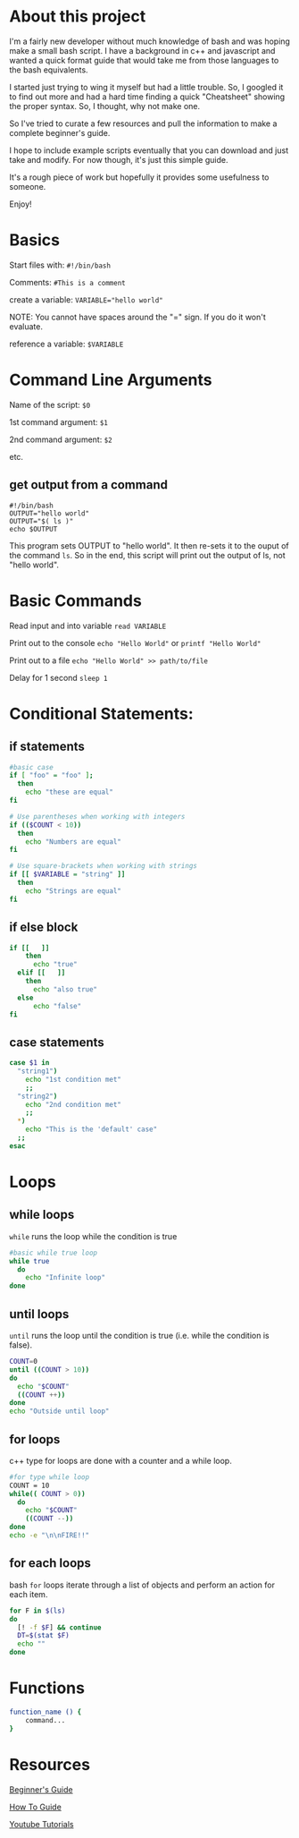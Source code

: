 # About this project

I'm a fairly new developer without much knowledge of bash and was hoping make a small bash script. I have a background in c++ and javascript and wanted a quick format guide that would take me from those languages to the bash equivalents.

I started just trying to wing it myself but had a little trouble. So, I googled it to find out more and had a hard time finding a quick "Cheatsheet" showing the proper syntax. So, I thought, why not make one.

So I've tried to curate a few resources and pull the information to make a complete beginner's guide.

I hope to include example scripts eventually that you can download and just take and modify. For now though, it's just this simple guide.

It's a rough piece of work but hopefully it provides some usefulness to someone.

Enjoy!

# Basics

Start files with: `#!/bin/bash`

Comments: `#This is a comment`

create a variable: `VARIABLE="hello world"`

NOTE: You cannot have spaces around the "=" sign. If you do it won't evaluate.

reference a variable: `$VARIABLE`

# Command Line Arguments

Name of the script: `$0`

1st command argument: `$1`

2nd command argument: `$2`

etc.

## get output from a command

```
#!/bin/bash
OUTPUT="hello world"
OUTPUT="$( ls )"
echo $OUTPUT
```
This program sets OUTPUT to "hello world". It then re-sets it to the ouput of the command `ls`. So in the end, this script will print out the output of ls, not "hello world".

# Basic Commands

Read input and into variable `read VARIABLE`

Print out to the console `echo "Hello World"` or `printf "Hello World"`

Print out to a file `echo "Hello World" >> path/to/file`

Delay for 1 second `sleep 1`

# Conditional Statements:

## if statements

```bash
#basic case
if [ "foo" = "foo" ];
  then
    echo "these are equal"
fi

# Use parentheses when working with integers
if (($COUNT < 10))
  then
    echo "Numbers are equal"
fi

# Use square-brackets when working with strings
if [[ $VARIABLE = "string" ]]
  then
    echo "Strings are equal"
fi
```

## if else block

```bash
if [[   ]]
    then
      echo "true"
  elif [[   ]]
    then
      echo "also true"
  else
      echo "false"
fi
```

## case statements

```bash
case $1 in
  "string1")
    echo "1st condition met"
    ;;
  "string2")
    echo "2nd condition met"
    ;;
  *)
    echo "This is the 'default' case"
  ;;
esac
```

# Loops

## while loops

`while` runs the loop while the condition is true

```bash
#basic while true loop
while true
  do
    echo "Infinite loop"
done
```

## until loops

`until` runs the loop until the condition is true (i.e. while the condition is false).

```bash
COUNT=0
until ((COUNT > 10))
do
  echo "$COUNT"
  ((COUNT ++))
done
echo "Outside until loop"
```

## for loops

c++ type for loops are done with a counter and a while loop.

```bash
#for type while loop
COUNT = 10
while(( COUNT > 0))
  do
    echo "$COUNT"
    ((COUNT --))
done
echo -e "\n\nFIRE!!"
```

## for each loops

bash `for` loops iterate through a list of objects and perform an action for each item.

```bash
for F in $(ls)
do
  [! -f $F] && continue
  DT=$(stat $F)
  echo ""
done
```

# Functions

```bash
function_name () {
    command...
}
```

# Resources

[Beginner's Guide](http://tldp.org/LDP/Bash-Beginners-Guide/html/intro_01.html)

[How To Guide](http://tldp.org/HOWTO/Bash-Prog-Intro-HOWTO-7.html)

[Youtube Tutorials](https://www.youtube.com/watch?v=C2LPwIvIEjo&list=PLfQDYTKBwSuaSPBHRR9CE_v1hTkaR_V6g&index=5)
